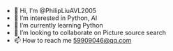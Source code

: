 - 👋 Hi, I’m @PhilipLiuAVL2005
- 👀 I’m interested in Python, AI
- 🌱 I’m currently learning Python
- 💞️ I’m looking to collaborate on Picture source search
- 📫 How to reach me 59909046@qq.com

<!---
PhilipLiuAVL2005/PhilipLiuAVL2005 is a ✨ special ✨ repository because its `README.md` (this file) appears on your GitHub profile.
You can click the Preview link to take a look at your changes.
--->
